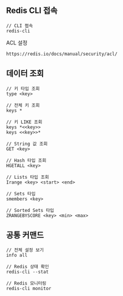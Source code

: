 ## Redis CLI 접속
```
// CLI 쩝속
redis-cli
```

ACL 설정
```
https://redis.io/docs/manual/security/acl/
```

## 데이터 조회
```
// 키 타입 조회
type <key>

// 전체 키 조회
keys *

// 키 LIKE 조회
keys *<<key>>
keys <<key>>*

// String 값 조회
GET <key>

// Hash 타입 조회
HGETALL <key>

// Lists 타입 조회
Irange <key> <start> <end>

// Sets 타입
smembers <key>

// Sorted Sets 타입
ZRANGEBYSCORE <key> <min> <max>
```

## 공통 커맨드
```
// 전체 설정 보기
info all

// Redis 상태 확인
redis-cli --stat

// Redis 모니터링
redis-cli monitor
```
